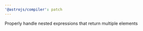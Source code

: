 ```yaml
---
'@astrojs/compiler': patch
---
```


Properly handle nested expressions that return multiple elements
